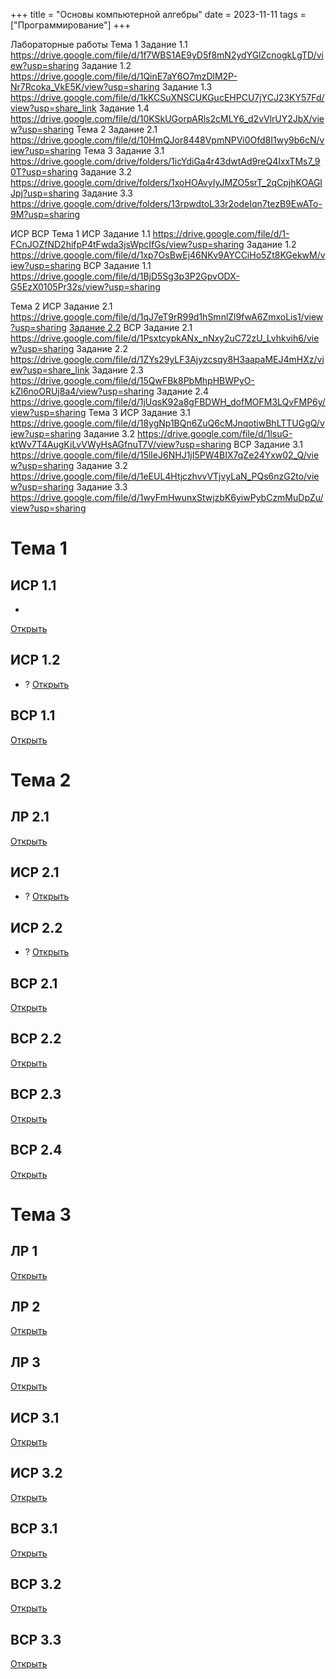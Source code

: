 +++
title = "Основы компьютерной алгебры"
date = 2023-11-11
tags = ["Программирование"]
+++

Лабораторные работы
Тема 1
Задание 1.1 https://drive.google.com/file/d/1f7WBS1AE9yD5f8mN2ydYGlZcnogkLgTD/view?usp=sharing
Задание 1.2 https://drive.google.com/file/d/1QinE7aY6O7mzDlM2P-Nr7Rcoka_VkE5K/view?usp=sharing
Задание 1.3 https://drive.google.com/file/d/1kKCSuXNSCUKGucEHPCU7jYCJ23KY57Fd/view?usp=share_link
Задание 1.4 https://drive.google.com/file/d/10KSkUGorpARls2cMLY6_d2vVlrUY2JbX/view?usp=sharing
Тема 2
Задание 2.1 https://drive.google.com/file/d/10HmQJor8448VpmNPVi0Ofd8I1wy9b6cN/view?usp=sharing
Тема 3
Задание 3.1 https://drive.google.com/drive/folders/1icYdiGa4r43dwtAd9reQ4IxxTMs7_90T?usp=sharing
Задание 3.2 https://drive.google.com/drive/folders/1xoHOAvyIyJMZO5srT_2qCpjhKOAGlJpj?usp=sharing
Задание 3.3 https://drive.google.com/drive/folders/13rpwdtoL33r2odeIqn7tezB9EwATo-9M?usp=sharing


ИСР ВСР
Тема 1
ИСР
Задание 1.1 https://drive.google.com/file/d/1-FCnJOZfND2hifpP4tFwda3jsWpcIfGs/view?usp=sharing
Задание 1.2 https://drive.google.com/file/d/1xp7OsBwEj46NKv9AYCCiHo5Zt8KGekwM/view?usp=sharing
ВСР
Задание 1.1 https://drive.google.com/file/d/1BjD5Sg3p3P2GpvODX-G5EzX0105Pr32s/view?usp=sharing

Тема 2
ИСР
Задание 2.1 https://drive.google.com/file/d/1qJ7eT9rR99d1hSmnlZl9fwA6ZmxoLis1/view?usp=sharing
[Задание 2.2](https://disk.yandex.ru/i/x0Z-9f9lKcNDGA)
ВСР
Задание 2.1 https://drive.google.com/file/d/1PsxtcypkANx_nNxy2uC72zU_Lvhkvih6/view?usp=sharing
Задание 2.2 https://drive.google.com/file/d/1ZYs29yLF3Ajyzcsqy8H3aapaMEJ4mHXz/view?usp=share_link
Задание 2.3 https://drive.google.com/file/d/15QwFBk8PbMhpHBWPyO-kZl6noORUj8a4/view?usp=sharing
Задание 2.4 https://drive.google.com/file/d/1jUqsK92a8gFBDWH_dofMOFM3LQvFMP6y/view?usp=sharing
Тема 3
ИСР
Задание 3.1 https://drive.google.com/file/d/18ygNp1BQn6ZuQ6cMJnqotiwBhLTTUGgQ/view?usp=sharing
Задание 3.2 https://drive.google.com/file/d/1lsuG-ktWv7T4AugKiLvVWyHsAGfnuT7V/view?usp=sharing
ВСР
Задание 3.1 https://drive.google.com/file/d/15lIeJ6NHJ1jI5PW4BIX7qZe24Yxw02_Q/view?usp=sharing
Задание 3.2 https://drive.google.com/file/d/1eEUL4HtjczhvvVTjvyLaN_PQs6nzG2to/view?usp=sharing
Задание 3.3 https://drive.google.com/file/d/1wyFmHwunxStwjzbK6yiwPybCzmMuDpZu/view?usp=sharing




# Тема 1
## ИСР 1.1
* 
[Открыть](https://disk.yandex.ru/i/QF4HszxNbAtvbA)


## ИСР 1.2
* ?
[Открыть](https://disk.yandex.ru/i/VY0n865PvpzaYA)

## ВСР 1.1
[Открыть](https://disk.yandex.ru/i/eqqad2DJX12yWg)


# Тема 2
## ЛР 2.1
[Открыть](https://disk.yandex.ru/i/eJJhaOzighNCBA)

## ИСР 2.1
* ?
[Открыть](https://disk.yandex.ru/i/Prbqt9Opq85xrw)

## ИСР 2.2
* ?
[Открыть](https://disk.yandex.ru/i/x0Z-9f9lKcNDGA)


## ВСР 2.1
[Открыть](https://disk.yandex.ru/i/z5daNoyfyRvKiA)

## ВСР 2.2
[Открыть](https://disk.yandex.ru/i/qL57B3tu7ch7lQ)

## ВСР 2.3
[Открыть](https://disk.yandex.ru/i/k6Vx1JbXxtL8Qg)

## ВСР 2.4
[Открыть](https://disk.yandex.ru/i/FLqAEDLIi7Ic1A)

# Тема 3
## ЛР 1
[Открыть](https://disk.yandex.ru/i/7xYajnjMNj5Eqw)
## ЛР 2
[Открыть](https://disk.yandex.ru/i/Z3wU904yKXie_g)
## ЛР 3
[Открыть](https://disk.yandex.ru/i/GemSUWYVeQ9yBw)

## ИСР 3.1
[Открыть](https://disk.yandex.ru/i/395H81oqRLJNfQ)
## ИСР 3.2
[Открыть](https://disk.yandex.ru/i/cXTb19xccTU2eQ)

## ВСР 3.1
[Открыть](https://disk.yandex.ru/i/4iqN84I0mpsWOA)
## ВСР 3.2
[Открыть](https://disk.yandex.ru/i/UGljUQACTmPxDw)
## ВСР 3.3
[Открыть](https://disk.yandex.ru/i/gr8eY3bCqF4Wcw)



